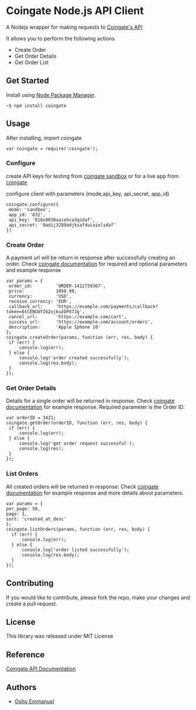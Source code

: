 Coingate Node.js API Client
==============================
A Nodejs wrapper for making requests to [Coingate's API](https://developer.coingate.com/docs/getting-started)

It allows you to perform the following actions
* Create Order
* Get Order Details
* Get Order List

## Get Started
Install using [Node Package Manager](https://www.npmjs.org/).
```
~$ npm install coingate
```

## Usage

After installing, import coingate

```
var coingate = require('coingate');
```

### Configure
create API keys for testing from [coingate sandbox](https://sandbox.coingate.com/)
or for a live app from [coingate](https://www.coingate.com/)

configure client with parameters (mode,api_key, api_secret, app_id)
```
coingate.configure({
 mode: 'sandbox',
 app_id: '832',
 api_key: '818x8038aaiehca3qidaf',
 api_secret: '9adij3289adjksafduiaiolsdaf'
})
```

### Create Order
A payment url will be return in response after successfully creating
an order. Check [coingate documentation](https://developer.coingate.com/docs/create-order)
for required and optional parameters and example response
```
var params = {
 order_id:         'ORDER-1412759367',
 price:            1050.99,
 currency:         'USD',
 receive_currency: 'EUR',
 callback_url:     'https://example.com/payments/callback?token=6tCENGUYI62ojkuzDPX7Jg',
 cancel_url:       'https://example.com/cart',
 success_url:      'https://example.com/account/orders',
 description:      'Apple Iphone 10'
};
coingate.createOrder(params, function (err, res, body) {
 if (err) {
     console.log(err);
 } else {
     console.log('order created successfully');
     console.log(res.body);
 }
});
```

### Get Order Details
Details for a single order will be returned in response. Check [coingate documentation](https://developer.coingate.com/docs/get-order) for
example response. Required parameter is the Order ID.

```
var orderID = 3421;
coingate.getOrder(orderID, function (err, res, body) {
 if (err) {
     console.log(err);
 } else {
     console.log('get order request successful');
     console.log(res);
 }
});
```

### List Orders
All created orders will be returned in response. Check [coingate documentation](https://developer.coingate.com/docs/list-orders) for
example response and more details about parameters.
```
var params = {
per_page: 50,
page: 1,
sort: 'created_at_desc'
};
coingate.listOrders(params, function (err, res, body) {
  if (err) {
      console.log(err);
  } else {
      console.log('order listed successfully');
      console.log(res.body);
  }
});
```

## Contributing
If you would like to contribute, please fork the repo, make your changes and create a pull request.

## License
This library was released under MIT License

## Reference

[Coingate API Documentation](https://developer.coingate.com/docs)

## Authors
* [Osho Emmanuel](https://github.com/oshorefueled)


